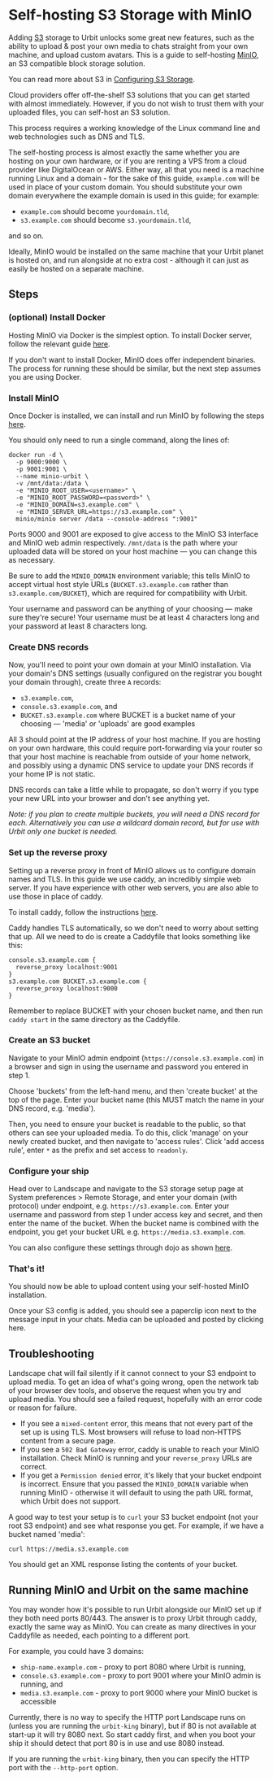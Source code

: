 # Self-hosting S3 Storage with MinIO

Adding [S3](https://aws.amazon.com/s3/) storage to Urbit unlocks some great new features, such as the ability to upload & post your own media to chats straight from your own machine, and upload custom avatars. This is a guide to self-hosting [MinIO](https://min.io), an S3 compatible block storage solution.

You can read more about S3 in [Configuring S3 Storage](manual/os/s3).

Cloud providers offer off-the-shelf S3 solutions that you can get started with almost immediately. However, if you do not wish to trust them with your uploaded files, you can self-host an S3 solution.

This process requires a working knowledge of the Linux command line and web technologies such as DNS and TLS.

The self-hosting process is almost exactly the same whether you are hosting on your own hardware, or if you are renting a VPS from a cloud provider like DigitalOcean or AWS. Either way, all that you need is a machine running Linux and a domain - for the sake of this guide, `example.com` will be used in place of your custom domain. You should substitute your own domain everywhere the example domain is used in this guide; for example:

- `example.com` should become `yourdomain.tld`,
- `s3.example.com` should become `s3.yourdomain.tld`,

and so on.

Ideally, MinIO would be installed on the same machine that your Urbit planet is hosted on, and run alongside at no extra cost - although it can just as easily be hosted on a separate machine.

## Steps

### (optional) Install Docker

Hosting MinIO via Docker is the simplest option. To install Docker server, follow the relevant guide [here](https://docs.docker.com/engine/install/#server).

If you don't want to install Docker, MinIO does offer independent binaries. The process for running these should be similar, but the next step assumes you are using Docker.

### Install MinIO

Once Docker is installed, we can install and run MinIO by following the steps [here](https://docs.min.io/docs/minio-docker-quickstart-guide.html).

You should only need to run a single command, along the lines of:

```
docker run -d \
  -p 9000:9000 \
  -p 9001:9001 \
  --name minio-urbit \
  -v /mnt/data:/data \
  -e "MINIO_ROOT_USER=<username>" \
  -e "MINIO_ROOT_PASSWORD=<password>" \
  -e "MINIO_DOMAIN=s3.example.com" \
  -e "MINIO_SERVER_URL=https://s3.example.com" \
  minio/minio server /data --console-address ":9001"
```

Ports 9000 and 9001 are exposed to give access to the MinIO S3 interface and MinIO web admin respectively. `/mnt/data` is the path where your uploaded data will be stored on your host machine — you can change this as necessary.

Be sure to add the `MINIO_DOMAIN` environment variable; this tells MinIO to accept virtual host style URLs (`BUCKET.s3.example.com` rather than `s3.example.com/BUCKET`), which are required for compatibility with Urbit.

Your username and password can be anything of your choosing — make sure they're secure! Your username must be at least 4 characters long and your password at least 8 characters long.

### Create DNS records

Now, you'll need to point your own domain at your MinIO installation. Via your domain's DNS settings (usually configured on the registrar you bought your domain through), create three `A` records:

- `s3.example.com`,
- `console.s3.example.com`, and
- `BUCKET.s3.example.com` where BUCKET is a bucket name of your choosing — 'media' or 'uploads' are good examples

All 3 should point at the IP address of your host machine. If you are hosting on your own hardware, this could require port-forwarding via your router so that your host machine is reachable from outside of your home network, and possibly using a dynamic DNS service to update your DNS records if your home IP is not static.

DNS records can take a little while to propagate, so don't worry if you type your new URL into your browser and don't see anything yet.

_Note: if you plan to create multiple buckets, you will need a DNS record for each. Alternatively you can use a wildcard domain record, but for use with Urbit only one bucket is needed._

### Set up the reverse proxy

Setting up a reverse proxy in front of MinIO allows us to configure domain names and TLS. In this guide we use caddy, an incredibly simple web server. If you have experience with other web servers, you are also able to use those in place of caddy.

To install caddy, follow the instructions [here](https://caddyserver.com/docs/install).

Caddy handles TLS automatically, so we don't need to worry about setting that up. All we need to do is create a Caddyfile that looks something like this:

```
console.s3.example.com {
  reverse_proxy localhost:9001
}
s3.example.com BUCKET.s3.example.com {
  reverse_proxy localhost:9000
}
```

Remember to replace BUCKET with your chosen bucket name, and then run `caddy start` in the same directory as the Caddyfile.

### Create an S3 bucket

Navigate to your MinIO admin endpoint (`https://console.s3.example.com`) in a browser and sign in using the username and password you entered in step 1.

Choose 'buckets' from the left-hand menu, and then 'create bucket' at the top of the page. Enter your bucket name (this MUST match the name in your DNS record, e.g. 'media').

Then, you need to ensure your bucket is readable to the public, so that others can see your uploaded media. To do this, click 'manage' on your newly created bucket, and then navigate to 'access rules'. Click 'add access rule', enter `*` as the prefix and set access to `readonly`.

### Configure your ship

Head over to Landscape and navigate to the S3 storage setup page at System preferences > Remote Storage, and enter your domain (with protocol) under endpoint, e.g. `https://s3.example.com`. Enter your username and password from step 1 under access key and secret, and then enter the name of the bucket. When the bucket name is combined with the endpoint, you get your bucket URL e.g. `https://media.s3.example.com`.

You can also configure these settings through dojo as shown [here](manual/os/s3).

### That's it!

You should now be able to upload content using your self-hosted MinIO installation.

Once your S3 config is added, you should see a paperclip icon next to the message input in your chats. Media can be uploaded and posted by clicking here.

## Troubleshooting

Landscape chat will fail silently if it cannot connect to your S3 endpoint to upload media. To get an idea of what's going wrong, open the network tab of your browser dev tools, and observe the request when you try and upload media. You should see a failed request, hopefully with an error code or reason for failure.

- If you see a `mixed-content` error, this means that not every part of the set up is using TLS. Most browsers will refuse to load non-HTTPS content from a secure page.
- If you see a `502 Bad Gateway` error, caddy is unable to reach your MinIO installation. Check MinIO is running and your `reverse_proxy` URLs are correct.
- If you get a `Permission denied` error, it's likely that your bucket endpoint is incorrect. Ensure that you passed the `MINIO_DOMAIN` variable when running MinIO - otherwise it will default to using the path URL format, which Urbit does not support.

A good way to test your setup is to `curl` your S3 bucket endpoint (not your root S3 endpoint) and see what response you get. For example, if we have a bucket named 'media':

```
curl https://media.s3.example.com
```

You should get an XML response listing the contents of your bucket.

## Running MinIO and Urbit on the same machine

You may wonder how it's possible to run Urbit alongside our MinIO set up if they both need ports 80/443. The answer is to proxy Urbit through caddy, exactly the same way as MinIO. You can create as many directives in your Caddyfile as needed, each pointing to a different port.

For example, you could have 3 domains:

- `ship-name.example.com` - proxy to port 8080 where Urbit is running,
- `console.s3.example.com` - proxy to port 9001 where your MinIO admin is running, and
- `media.s3.example.com` - proxy to port 9000 where your MinIO bucket is accessible

Currently, there is no way to specify the HTTP port Landscape runs on (unless you are running the `urbit-king` binary), but if 80 is not available at start-up it will try 8080 next. So start caddy first, and when you boot your ship it should detect that port 80 is in use and use 8080 instead.

If you are running the `urbit-king` binary, then you can specify the HTTP port with the `--http-port` option.
